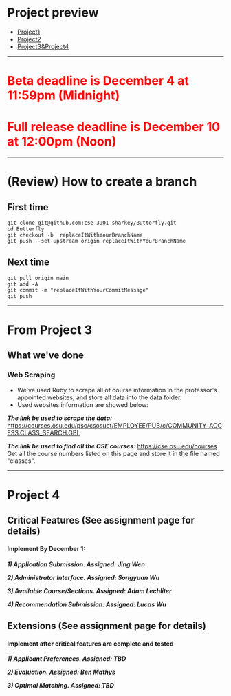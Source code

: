 # Project preview
- [Project1](https://github.com/cse-3901-sharkey/Butterfly/releases/tag/v1.1)
- [Project2](https://setgame.lucas-ty.space/)
- [Project3&Project4](https://butterfly.lucas-ty.monster/)
---
# <font color=red>Beta deadline is December 4 at 11:59pm (Midnight)</font>
# <font color=red>Full release deadline is December 10 at 12:00pm (Noon)</font>
---

# (Review) How to create a branch
## First time
```
git clone git@github.com:cse-3901-sharkey/Butterfly.git
cd Butterfly
git checkout -b  replaceItWithYourBranchName
git push --set-upstream origin replaceItWithYourBranchName
```
## Next time
```
git pull origin main
git add -A
git commit -m "replaceItWithYourCommitMessage"
git push 
```
---
# From Project 3
## What we've done
### Web Scraping
+ We've used Ruby to scrape all of course information in the professor's appointed websites, and store all data into the data folder. 
+ Used websites information are showed below:

***The link be used to scrape the data:***
https://courses.osu.edu/psc/csosuct/EMPLOYEE/PUB/c/COMMUNITY_ACCESS.CLASS_SEARCH.GBL

***The link be used to find all the CSE courses:***
https://cse.osu.edu/courses  
Get all the course numbers listed on this page and store it in the file named "classes".

---
# Project 4
## Critical Features (See assignment page for details) 
<h4>Implement By December 1:</h4>

***1) Application Submission. Assigned: Jing Wen***

***2) Administrator Interface. Assigned: Songyuan Wu***

***3) Available Course/Sections. Assigned: Adam Lechliter***

***4) Recommendation Submission. Assigned: Lucas Wu***

## Extensions (See assignment page for details)
<h4>Implement after critical features are complete and tested</h4>

***1) Applicant Preferences. Assigned: TBD***

***2) Evaluation. Assigned: Ben Mathys***

***3) Optimal Matching. Assigned: TBD***
